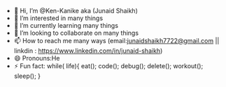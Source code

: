- 👋 Hi, I’m @Ken-Kanike aka (Junaid Shaikh)
- 👀 I’m interested in many things
- 🌱 I’m currently learning many things
- 💞️ I’m looking to collaborate on many things
- 📫 How to reach me many ways (email:junaidshaikh7722@gmail.com  || linkdin : https://www.linkedin.com/in/junaid-shaikh)
- 😄 Pronouns:He 
- ⚡ Fun fact:
while( life){
   eat();
   code();
   debug();
   delete();
   workout();
   sleep();
}

<!---
Ken-Kanike/Ken-Kanike is a ✨ special ✨ repository because its `README.md` (this file) appears on your GitHub profile.
You can click the Preview link to take a look at your changes.
--->
